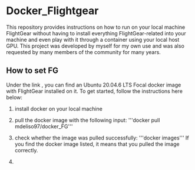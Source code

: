 # Docker_Flightgear
This repository provides instructions on how to run on your local machine FlightGear without having to install everything FlightGear-related into your machine and even play with it through a container using your local host GPU. This project was developed by myself for my own use and was also requested by many members of the community for many years.

## How to set FG
Under the link , you can find an Ubuntu 20.04.6 LTS Focal docker image with FlightGear installed on it. To get started, follow the instructions here below:

1. install docker on your local machine
  
3. pull the docker image with the following input:
'''docker pull mdeliso97/docker_FG'''

4. check whether the image was pulled successfully:
'''docker images'''
If you find the docker image listed, it means that you pulled the image correctly.

5. 
